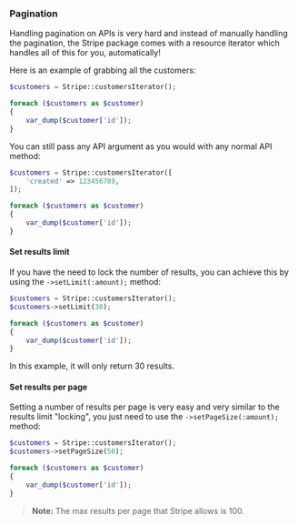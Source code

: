 ### Pagination

Handling pagination on APIs is very hard and instead of manually handling the pagination, the Stripe package comes with a resource iterator which handles all of this for you, automatically!

Here is an example of grabbing all the customers:

```php
$customers = Stripe::customersIterator();

foreach ($customers as $customer)
{
	var_dump($customer['id']);
}
```

You can still pass any API argument as you would with any normal API method:

```php
$customers = Stripe::customersIterator([
	'created' => 123456789,
]);

foreach ($customers as $customer)
{
	var_dump($customer['id']);
}
```

#### Set results limit

If you have the need to lock the number of results, you can achieve this by using the `->setLimit(:amount);` method:

```php
$customers = Stripe::customersIterator();
$customers->setLimit(30);

foreach ($customers as $customer)
{
	var_dump($customer['id']);
}
```

In this example, it will only return 30 results.

#### Set results per page

Setting a number of results per page is very easy and very similar to the results limit "locking", you just need to use the `->setPageSize(:amount);` method:

```php
$customers = Stripe::customersIterator();
$customers->setPageSize(50);

foreach ($customers as $customer)
{
	var_dump($customer['id']);
}
```

> **Note:** The max results per page that Stripe allows is 100.
